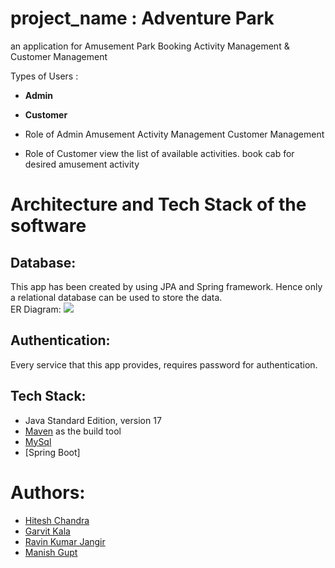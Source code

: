 
# project_name : **Adventure Park**

an application for Amusement Park Booking Activity Management & Customer Management

Types of Users :
* **Admin**
* **Customer**

* Role of Admin
Amusement Activity Management
Customer Management

* Role of Customer
view the list of available activities.
book cab for desired amusement activity


# Architecture and Tech Stack of the software

## Database:
This app has been created by using JPA and Spring framework. Hence only a relational database can be used to store the data.
<br>
ER Diagram:
<img src="https://imgur.com/umsgyCf.jpg" />


## Authentication:
Every service that this app provides, requires password for authentication.

## Tech Stack:
* Java Standard Edition, version 17
* [Maven](https://maven.apache.org/) as the build tool
* [MySql](https://jakarta.ee/specifications/persistence/3.0/)
* [Spring Boot]

# Authors:
* [Hitesh Chandra](https://github.com/HiteshChandra001)
* [Garvit Kala](https://github.com/Garvitkala)
* [Ravin Kumar Jangir](https://github.com/ravin1100)
* [Manish Gupt](https://github.com/ManishGupt5)
